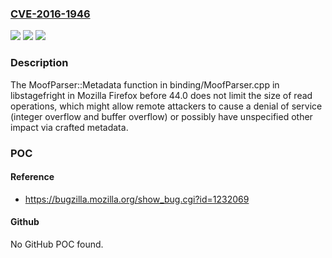 ### [CVE-2016-1946](https://cve.mitre.org/cgi-bin/cvename.cgi?name=CVE-2016-1946)
![](https://img.shields.io/static/v1?label=Product&message=n%2Fa&color=blue)
![](https://img.shields.io/static/v1?label=Version&message=n%2Fa&color=blue)
![](https://img.shields.io/static/v1?label=Vulnerability&message=n%2Fa&color=brighgreen)

### Description

The MoofParser::Metadata function in binding/MoofParser.cpp in libstagefright in Mozilla Firefox before 44.0 does not limit the size of read operations, which might allow remote attackers to cause a denial of service (integer overflow and buffer overflow) or possibly have unspecified other impact via crafted metadata.

### POC

#### Reference
- https://bugzilla.mozilla.org/show_bug.cgi?id=1232069

#### Github
No GitHub POC found.

